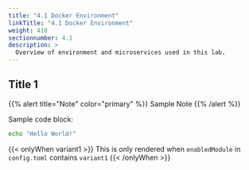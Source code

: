```yaml
---
title: "4.1 Docker Environment"
linkTitle: "4.1 Docker Environment"
weight: 410
sectionnumber: 4.1
description: >
  Overview of environment and microservices used in this lab.
---
```



## Title 1

{{% alert title="Note" color="primary" %}}
Sample Note
{{% /alert %}}

Sample code block:
```bash
echo "Hello World!"
```

{{< onlyWhen variant1 >}}
This is only rendered when `enabledModule` in `config.toml` contains `variant1`
{{< /onlyWhen >}}

